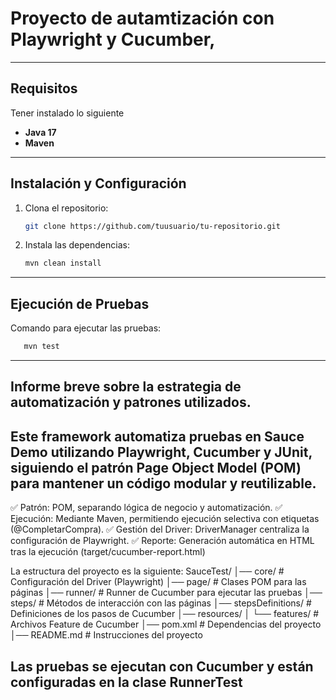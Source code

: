 # Proyecto de autamtización con Playwright y Cucumber,
---

## Requisitos
Tener instalado lo siguiente
- **Java 17**
- **Maven**

---

## Instalación y Configuración

1. Clona el repositorio:

    ```bash
    git clone https://github.com/tuusuario/tu-repositorio.git
    ```

2. Instala las dependencias:

    ```bash
    mvn clean install
    ```

---

## Ejecución de Pruebas

Comando para ejecutar las pruebas:

```bash
   mvn test
```
---

## Informe breve sobre la estrategia de automatización y patrones utilizados.
Este framework automatiza pruebas en Sauce Demo utilizando Playwright, Cucumber y JUnit, siguiendo el patrón Page Object Model (POM) para mantener un código modular y reutilizable.
--
✅ Patrón: POM, separando lógica de negocio y automatización.
✅ Ejecución: Mediante Maven, permitiendo ejecución selectiva con etiquetas (@CompletarCompra).
✅ Gestión del Driver: DriverManager centraliza la configuración de Playwright.
✅ Reporte: Generación automática en HTML tras la ejecución (target/cucumber-report.html)

La estructura del proyecto es la siguiente:
SauceTest/
│── core/               # Configuración del Driver (Playwright)
│── page/               # Clases POM para las páginas
│── runner/             # Runner de Cucumber para ejecutar las pruebas
│── steps/              # Métodos de interacción con las páginas
│── stepsDefinitions/   # Definiciones de los pasos de Cucumber
│── resources/
│   └── features/       # Archivos Feature de Cucumber
│── pom.xml             # Dependencias del proyecto
│── README.md           # Instrucciones del proyecto

Las pruebas se ejecutan con Cucumber y están configuradas en la clase RunnerTest
---